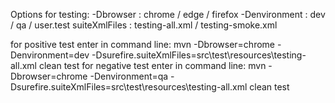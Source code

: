 Options for testing:
-Dbrowser : chrome / edge / firefox
-Denvironment : dev / qa / user.test
suiteXmlFiles : testing-all.xml / testing-smoke.xml

for positive test enter in command line: mvn -Dbrowser=chrome -Denvironment=dev -Dsurefire.suiteXmlFiles=src\test\resources\testing-all.xml clean test
for negative test enter in command line: mvn -Dbrowser=chrome -Denvironment=qa -Dsurefire.suiteXmlFiles=src\test\resources\testing-all.xml clean test
